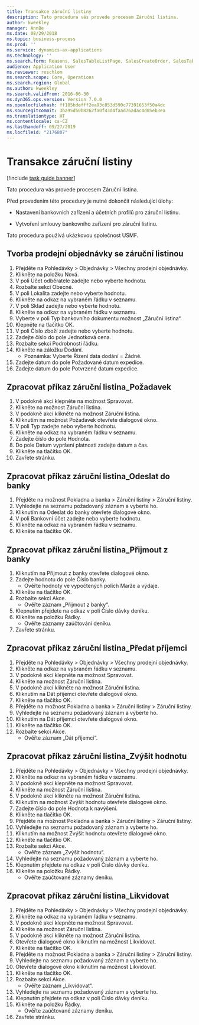 ```yaml
---
title: Transakce záruční listiny
description: Tato procedura vás provede procesem Záruční listina.
author: kweekley
manager: AnnBe
ms.date: 08/29/2018
ms.topic: business-process
ms.prod: ''
ms.service: dynamics-ax-applications
ms.technology: ''
ms.search.form: Reasons, SalesTableListPage, SalesCreateOrder, SalesTable, BankLGRequestForm, BankLGRequestFormRequest, BankLGGuarantee, BankLGFormSubmitToBank, BankDocumentAgreementLineLookup, BankLGFormReceiveFromBank, LedgerJournalTable, LedgerJournalTransDaily, BankLGRequestFormGiveToBeneficiary, BankLGFormGiveToBeneficiary, BankLGRequestFormIncreaseValue, BankLGFormIncreaseValue, BankLGRequestFormLiquidate, BankLGFormLiquidate
audience: Application User
ms.reviewer: roschlom
ms.search.scope: Core, Operations
ms.search.region: Global
ms.author: kweekley
ms.search.validFrom: 2016-06-30
ms.dyn365.ops.version: Version 7.0.0
ms.openlocfilehash: ff105bdefff2ea93c853d590c77391653f50a4dc
ms.sourcegitcommit: 3ba95d50b8262fa0f43d4faad76adac4d05eb3ea
ms.translationtype: HT
ms.contentlocale: cs-CZ
ms.lasthandoff: 09/27/2019
ms.locfileid: "2176807"
---
```

# <a name="letter-of-guarantee-transaction"></a>Transakce záruční listiny

[!include [task guide banner](../../includes/task-guide-banner.md)]

Tato procedura vás provede procesem Záruční listina.



Před provedením této procedury je nutné dokončit následující úlohy:

- Nastavení bankovních zařízení a účetních profilů pro záruční listinu.

- Vytvoření smlouvy bankovního zařízení pro záruční listinu.



Tato procedura používá ukázkovou společnost USMF.


## <a name="create-sales-order-with-letter-of-guarantee"></a>Tvorba prodejní objednávky se záruční listinou
1. Přejděte na Pohledávky > Objednávky > Všechny prodejní objednávky.
2. Klikněte na položku Nová.
3. V poli Účet odběratele zadejte nebo vyberte hodnotu.
4. Rozbalte sekci Obecné.
5. V poli Lokalita zadejte nebo vyberte hodnotu.
6. Klikněte na odkaz na vybraném řádku v seznamu.
7. V poli Sklad zadejte nebo vyberte hodnotu.
8. Klikněte na odkaz na vybraném řádku v seznamu.
9. Vyberte v poli Typ bankovního dokumentu možnost „Záruční listina“.
10. Klepněte na tlačítko OK.
11. V poli Číslo zboží zadejte nebo vyberte hodnotu.
12. Zadejte číslo do pole Jednotková cena.
13. Rozbalte sekci Podrobnosti řádku.
14. Klikněte na záložku Dodání.
    * Poznámka: Vyberte Řízení data dodání = Žádné.  
15. Zadejte datum do pole Požadované datum expedice.
16. Zadejte datum do pole Potvrzené datum expedice.

## <a name="process-letter-of-guarantee_request"></a>Zpracovat příkaz záruční listina_Požadavek
1. V podokně akcí klepněte na možnost Spravovat.
2. Klikněte na možnost Záruční listina.
3. V podokně akcí klikněte na možnost Záruční listina.
4. Kliknutím na možnost Požadavek otevřete dialogové okno.
5. V poli Typ zadejte nebo vyberte hodnotu.
6. Klikněte na odkaz na vybraném řádku v seznamu.
7. Zadejte číslo do pole Hodnota.
8. Do pole Datum vypršení platnosti zadejte datum a čas.
9. Klikněte na tlačítko OK.
10. Zavřete stránku.

## <a name="process-letter-of-guarantee_submit-to-bank"></a>Zpracovat příkaz záruční listina_Odeslat do banky
1. Přejděte na možnost Pokladna a banka > Záruční listiny > Záruční listiny.
2. Vyhledejte na seznamu požadovaný záznam a vyberte ho.
3. Kliknutím na Odeslat do banky otevřete dialogové okno.
4. V poli Bankovní účet zadejte nebo vyberte hodnotu.
5. Klikněte na odkaz na vybraném řádku v seznamu.
6. Klikněte na tlačítko OK.

## <a name="process-letter-of-guarantee_receive-from-bank"></a>Zpracovat příkaz záruční listina_Přijmout z banky
1. Kliknutím na Přijmout z banky otevřete dialogové okno.
2. Zadejte hodnotu do pole Číslo banky.
    * Ověřte hodnoty ve vypočtených polích Marže a výdaje.  
3. Klikněte na tlačítko OK.
4. Rozbalte sekci Akce.
    * Ověřte záznam „Přijmout z banky“.  
5. Klepnutím přejdete na odkaz v poli Číslo dávky deníku.
6. Klikněte na položku Řádky.
    * Ověřte záznamy zaúčtování deníku.  
7. Zavřete stránku.

## <a name="process-letter-of-guarantee_give-to-beneficiary"></a>Zpracovat příkaz záruční listina_Předat příjemci
1. Přejděte na Pohledávky > Objednávky > Všechny prodejní objednávky.
2. Klikněte na odkaz na vybraném řádku v seznamu.
3. V podokně akcí klepněte na možnost Spravovat.
4. Klikněte na možnost Záruční listina.
5. V podokně akcí klikněte na možnost Záruční listina.
6. Kliknutím na Dát příjemci otevřete dialogové okno.
7. Klikněte na tlačítko OK.
8. Přejděte na možnost Pokladna a banka > Záruční listiny > Záruční listiny.
9. Vyhledejte na seznamu požadovaný záznam a vyberte ho.
10. Kliknutím na Dát příjemci otevřete dialogové okno.
11. Klikněte na tlačítko OK.
12. Rozbalte sekci Akce.
    * Ověřte záznam „Dát příjemci“.  

## <a name="process-letter-of-guarantee_increase-value"></a>Zpracovat příkaz záruční listina_Zvýšit hodnotu
1. Přejděte na Pohledávky > Objednávky > Všechny prodejní objednávky.
2. Klikněte na odkaz na vybraném řádku v seznamu.
3. V podokně akcí klepněte na možnost Spravovat.
4. Klikněte na možnost Záruční listina.
5. V podokně akcí klikněte na možnost Záruční listina.
6. Kliknutím na možnost Zvýšit hodnotu otevřete dialogové okno.
7. Zadejte číslo do pole Hodnota k navýšení.
8. Klikněte na tlačítko OK.
9. Přejděte na možnost Pokladna a banka > Záruční listiny > Záruční listiny.
10. Vyhledejte na seznamu požadovaný záznam a vyberte ho.
11. Kliknutím na možnost Zvýšit hodnotu otevřete dialogové okno.
12. Klikněte na tlačítko OK.
13. Rozbalte sekci Akce.
    * Ověřte záznam „Zvýšit hodnotu“.  
14. Vyhledejte na seznamu požadovaný záznam a vyberte ho.
15. Klepnutím přejdete na odkaz v poli Číslo dávky deníku.
16. Klikněte na položku Řádky.
    * Ověřte zaúčtované záznamy deníku.  

## <a name="process-letter-of-guarantee_liquidate"></a>Zpracovat příkaz záruční listina_Likvidovat
1. Přejděte na Pohledávky > Objednávky > Všechny prodejní objednávky.
2. Klikněte na odkaz na vybraném řádku v seznamu.
3. V podokně akcí klepněte na možnost Spravovat.
4. Klikněte na možnost Záruční listina.
5. V podokně akcí klikněte na možnost Záruční listina.
6. Otevřete dialogové okno kliknutím na možnost Likvidovat.
7. Klikněte na tlačítko OK.
8. Přejděte na možnost Pokladna a banka > Záruční listiny > Záruční listiny.
9. Vyhledejte na seznamu požadovaný záznam a vyberte ho.
10. Otevřete dialogové okno kliknutím na možnost Likvidovat.
11. Klikněte na tlačítko OK.
12. Rozbalte sekci Akce.
    * Ověřte záznam „Likvidovat“.  
13. Vyhledejte na seznamu požadovaný záznam a vyberte ho.
14. Klepnutím přejdete na odkaz v poli Číslo dávky deníku.
15. Klikněte na položku Řádky.
    * Ověřte zaúčtované záznamy deníku.  
16. Zavřete stránku.

